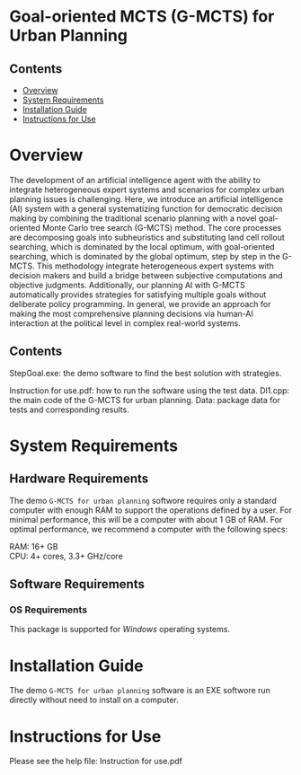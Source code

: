 # Goal-oriented MCTS (G-MCTS) for Urban Planning


## Contents

- [Overview](#overview)
- [System Requirements](#system-requirements)
- [Installation Guide](#installation-guide)
- [Instructions for Use](#instructions-for-use)

# Overview

The development of an artificial intelligence agent with the ability to integrate heterogeneous expert systems and scenarios for complex urban planning issues is challenging. Here, we introduce an artificial intelligence (AI) system with a general systematizing function for democratic decision making by combining the traditional scenario planning with a novel goal-oriented Monte Carlo tree search (G-MCTS) method. The core processes are decomposing goals into subheuristics and substituting land cell rollout searching, which is dominated by the local optimum, with goal-oriented searching, which is dominated by the global optimum, step by step in the G-MCTS. This methodology integrate heterogeneous expert systems with decision makers and build a bridge between subjective computations and objective judgments. Additionally, our planning AI with G-MCTS automatically provides strategies for satisfying multiple goals without deliberate policy programming. In general, we provide an approach for making the most comprehensive planning decisions via human-AI interaction at the political level in complex real-world systems.

## Contents

StepGoal.exe: the demo software to find the best solution with strategies.

Instruction for use.pdf: how to run the software using the test data.
Dl1.cpp: the main code of the G-MCTS for urban planning. 
Data: package data for tests and corresponding results.

# System Requirements

## Hardware Requirements

The demo `G-MCTS for urban planning` softwore requires only a standard computer with enough RAM to support the operations defined by a user. For minimal performance, this will be a computer with about 1 GB of RAM. For optimal performance, we recommend a computer with the following specs:

RAM: 16+ GB  
CPU: 4+ cores, 3.3+ GHz/core

## Software Requirements

### OS Requirements

This package is supported for *Windows* operating systems. 

# Installation Guide

The demo `G-MCTS for urban planning` software is an EXE softwore run directly without need to install on a computer.

# Instructions for Use

Please see the help file: Instruction for use.pdf
